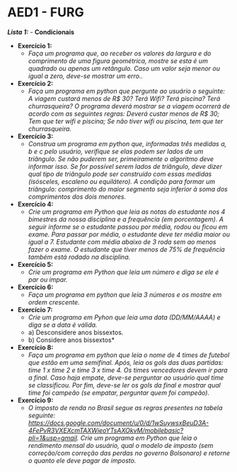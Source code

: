 # AED1 - FURG 

***Lista 1:*** - **Condicionais**
- **Exercício 1:**
  - *Faça um programa que, ao receber os valores da largura e do comprimento de uma figura geométrica, mostre se esta é um quadrado ou apenas um retângulo. Caso um valor seja menor ou igual a zero, deve-se mostrar um erro..*
- **Exercício 2:**
  - *Faça um programa em python que pergunte ao usuário o seguinte: A viagem custará menos de R$ 30? Terá Wifi? Terá piscina? Terá churrasqueira? O programa deverá mostrar se a viagem ocorrerá de acordo com as seguintes regras: Deverá custar menos de R$ 30; Tem que ter wifi e piscina; Se não tiver wifi ou piscina, tem que ter churrasqueira.*
- **Exercício 3:**
  - *Construa um programa em python que, informadas três medidas a, b e c pelo usuário, verifique se elas podem ser lados de um triângulo. Se não puderem ser, primeiramente o algoritmo deve informar isso. Se for possível serem lados de triângulo, deve dizer qual tipo de triângulo pode ser construído com essas medidas (isósceles, escaleno ou equilátero). A condição para formar um triângulo: comprimento do maior segmento seja inferior à soma dos comprimentos dos dois menores.*
- **Exercício 4:**
  - *Crie um programa em Python que leia as notas do estudante nos 4 bimestres da nossa disciplina e a frequência (em porcentagem). A seguir informe se o estudante passou por média, rodou ou ficou em exame. Para passar por média, o estudante deve ter média maior ou igual a 7. Estudante com média abaixo de 3 roda sem ao menos fazer o exame. O estudante que tiver menos de 75% de frequência também está rodado na disciplina.*
- **Exercício 5:**
  - *Crie um programa em Python que leia um número e diga se ele é par ou ímpar.*
- **Exercício 6:**
  - *Faça um programa em python que leia 3 números e os mostre em ordem crescente.*
- **Exercício 7:**
  - *Crie um programa em Pyhon que leia uma data (DD/MM/AAAA) e diga se a data é válida.*
  - a) Desconsidere anos bissextos.
  - b) Considere anos bissextos*
- **Exercício 8:**
  - *Faça um programa em python que leia o nome de 4 times de futebol que estão em uma semifinal. Após, leia os gols das duas partidas: time 1 x time 2 e time 3 x time 4. Os times vencedores devem ir para a final. Caso haja empate, deve-se perguntar ao usuário qual time se classificou. Por fim, deve-se ler os gols da final e mostrar qual time foi campeão (se empatar, perguntar quem foi campeão).*
- **Exercício 9:**
  - *O imposto de renda no Brasil segue as regras presentes na tabela seguinte: https://docs.google.com/document/u/0/d/1wSuywsxBeuD3A-4FePvR3VXEXcmTAXWieoYTsAXOkvM/mobilebasic?pli=1&usp=gmail. Crie um programa em Python que leia o rendimento mensal do usuário, qual o modelo de imposto (sem correção/com correção das perdas no governo Bolsonaro) e retorne o quanto ele deve pagar de imposto.*
